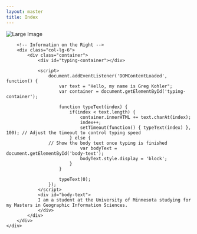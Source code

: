 ```yaml
---
layout: master
title: Index
---
```


<div class="container mt-5">
    <div class="row">
        <!-- Image on the Left -->
        <div class="col-lg-6">
            <img src="https://i.pinimg.com/originals/58/db/86/58db86530c4ed7af2cc2408d19542dec.png" class="img-fluid" alt="Large Image">
        </div>

        <!-- Information on the Right -->
        <div class="col-lg-6">
            <div class="container">
                <div id="typing-container"></div>

                <script>
                    document.addEventListener('DOMContentLoaded', function() {
                        var text = "Hello, my name is Greg Kohler";
                        var container = document.getElementById('typing-container');
            
                        function typeText(index) {
                            if(index < text.length) {
                                container.innerHTML += text.charAt(index);
                                index++;
                                setTimeout(function() { typeText(index) }, 100); // Adjust the timeout to control typing speed
                            } else {
                    // Show the body text once typing is finished
                                var bodyText = document.getElementById('body-text');
                                bodyText.style.display = 'block';
                            }
                        }
            
                        typeText(0);
                    });
                </script>
                <div id="body-text">
                I am a student at the University of Minnesota studying for my Masters in Geographic Information Sciences.
                </div>
            </div>
        </div>
    </div>
</div>

